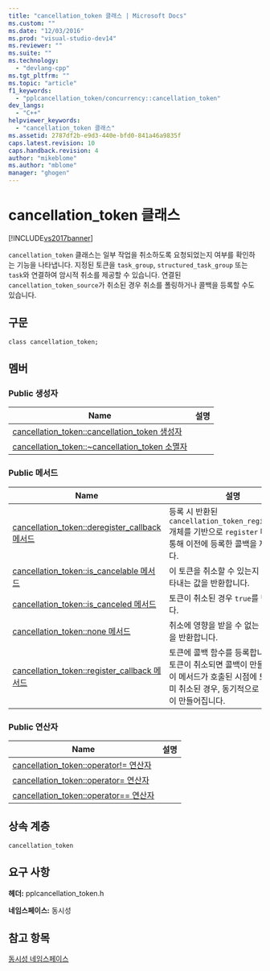 ```yaml
---
title: "cancellation_token 클래스 | Microsoft Docs"
ms.custom: ""
ms.date: "12/03/2016"
ms.prod: "visual-studio-dev14"
ms.reviewer: ""
ms.suite: ""
ms.technology: 
  - "devlang-cpp"
ms.tgt_pltfrm: ""
ms.topic: "article"
f1_keywords: 
  - "pplcancellation_token/concurrency::cancellation_token"
dev_langs: 
  - "C++"
helpviewer_keywords: 
  - "cancellation_token 클래스"
ms.assetid: 2787df2b-e9d3-440e-bfd0-841a46a9835f
caps.latest.revision: 10
caps.handback.revision: 4
author: "mikeblome"
ms.author: "mblome"
manager: "ghogen"
---
```

# cancellation_token 클래스
[!INCLUDE[vs2017banner](../../../assembler/inline/includes/vs2017banner.md)]

`cancellation_token` 클래스는 일부 작업을 취소하도록 요청되었는지 여부를 확인하는 기능을 나타냅니다.  지정된 토큰을 `task_group`, `structured_task_group` 또는 `task`와 연결하여 암시적 취소를 제공할 수 있습니다.  연결된 `cancellation_token_source`가 취소된 경우 취소를 폴링하거나 콜백을 등록할 수도 있습니다.  
  
## 구문  
  
```  
class cancellation_token;  
```  
  
## 멤버  
  
### Public 생성자  
  
|Name|설명|  
|----------|--------|  
|[cancellation\_token::cancellation\_token 생성자](../Topic/cancellation_token::cancellation_token%20Constructor.md)||  
|[cancellation\_token::~cancellation\_token 소멸자](../Topic/cancellation_token::~cancellation_token%20Destructor.md)||  
  
### Public 메서드  
  
|Name|설명|  
|----------|--------|  
|[cancellation\_token::deregister\_callback 메서드](../Topic/cancellation_token::deregister_callback%20Method.md)|등록 시 반환된 `cancellation_token_registration` 개체를 기반으로 `register` 메서드를 통해 이전에 등록한 콜백을 제거합니다.|  
|[cancellation\_token::is\_cancelable 메서드](../Topic/cancellation_token::is_cancelable%20Method.md)|이 토큰을 취소할 수 있는지 여부를 나타내는 값을 반환합니다.|  
|[cancellation\_token::is\_canceled 메서드](../Topic/cancellation_token::is_canceled%20Method.md)|토큰이 취소된 경우 `true`를 반환합니다.|  
|[cancellation\_token::none 메서드](../Topic/cancellation_token::none%20Method.md)|취소에 영향을 받을 수 없는 취소 토큰을 반환합니다.|  
|[cancellation\_token::register\_callback 메서드](../Topic/cancellation_token::register_callback%20Method.md)|토큰에 콜백 함수를 등록합니다.  만약 토큰이 취소되면 콜백이 만들어집니다.  이 메서드가 호출된 시점에 토큰이 이미 취소된 경우, 동기적으로 즉시 콜백이 만들어집니다.|  
  
### Public 연산자  
  
|Name|설명|  
|----------|--------|  
|[cancellation\_token::operator\!\= 연산자](../Topic/cancellation_token::operator!=%20Operator.md)||  
|[cancellation\_token::operator\= 연산자](../Topic/cancellation_token::operator=%20Operator.md)||  
|[cancellation\_token::operator\=\= 연산자](../Topic/cancellation_token::operator==%20Operator.md)||  
  
## 상속 계층  
 `cancellation_token`  
  
## 요구 사항  
 **헤더:** pplcancellation\_token.h  
  
 **네임스페이스:** 동시성  
  
## 참고 항목  
 [동시성 네임스페이스](../../../parallel/concrt/reference/concurrency-namespace.md)